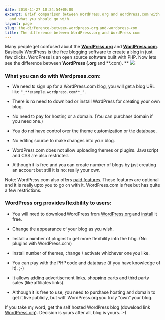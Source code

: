```yaml
---
date: 2010-11-27 10:24:54+00:00
excerpt: Brief comparison between WordPress.org and WordPress.com with differences
  and what you should go with.
layout: page
slug: the-difference-between-wordpress-org-and-wordpress-com
title: The difference between WordPress.org and WordPress.com
---
```


Many people get confused about the [**WordPress.org**](http://wordpress.org/) and [**WordPress.com**](http://wordpress.com). Basically WordPress is the free blogging software to create a blog in just few clicks. WordPress is an open source software built with PHP. Now lets see the difference between **WordPress (.org** and **.com). **
[![](https://rtcamp.com/wp-content/uploads/2010/11/WordPress-logo-281x300.png)](https://rtcamp.com/wp-content/uploads/2010/11/WordPress-logo.png)


### **What you can do with Wordpress.com:**





	
  * We need to sign up for a WordPress.com blog, you will get a blog URL like `"_**example.wordpress.com**_"`.

	
  * There is no need to download or install WordPress for creating your own blog.

	
  * No need to pay for hosting or a domain. (You can purchase domain if you need one.)

	
  * You do not have control over the theme customization or the database.

	
  * No editing source to make changes into your blog.

	
  * WordPress.com does not allow uploading themes or plugins. Javascript and CSS are also restricted.

	
  * Although it is free and you can create number of blogs by just creating an account but still it is not really your own.


Note: WordPress.com also offers [paid features](http://en.wordpress.com/products/). These features are optional and it is really upto you to go on with it. WordPress.com is free but has quite a few restrictions.


### **WordPress.org provides flexibility to users:**





	
  * You will need to download WordPress from [WordPress.org](http://wordpress.org/download/) and [install](http://wpveda.com/how-to-install-wordpress-on-your-pc/) it free.

	
  * Change the appearance of your blog as you wish.

	
  * Install a number of plugins to get more flexibility into the blog. (No plugins with WordPress.com)

	
  * Install number of themes, change / activate whichever one you like.

	
  * You can play with the PHP code and database (if you have knowledge of it). ;-)

	
  * It allows adding advertisement links, shopping carts and third party sales (like affiliates links).

	
  * Although it is free to use, you need to purchase hosting and domain to get it live publicly, but with WordPress.org you truly "own" your blog.


If you take my word, get the self hosted WordPress blog (download link [WordPress.org](http://wordpress.org/latest.zip)). Decision is yours after all, blog is yours. :-)
